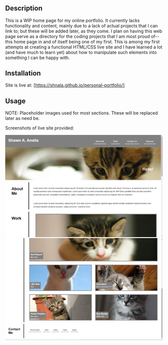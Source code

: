 # <Shnala Coding Portfolio>
## Description
This is a WIP home page for my online portfolio. It currently lacks functionality and content, mainly due to a lack of actual projects that I can link to; but these will  be added later, as they come. I plan on having this web page serve as a directory for the coding projects that I am most proud of--this home page in and of itself being one of my first. This is among my first attempts at creating a functional HTML/CSS live site and I have learned a lot (and have much to learn yet) about how to manipulate such elements into something I can be happy with. 


## Installation
Site is live at:
[https://shnala.github.io/personal-portfolio/]


## Usage
NOTE: Placeholder images used for most sections. These will be replaced later as need be.

Screenshots of live site provided:

![top-half](/assets/images/screenshot1.PNG)
![bottom-half](/assets/images/screenshot2.PNG)

